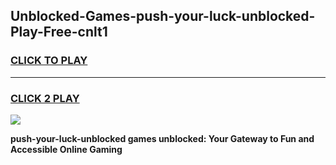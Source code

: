 
## Unblocked-Games-push-your-luck-unblocked-Play-Free-cnlt1
<h3>
<a href="https://premium76.site?title=push-your-luck-unblocked&ref=23A">CLICK TO PLAY</a></h3>
<hr>

<h3>
<a href="https://premium76.site?title=push-your-luck-unblocked&ref=23A">CLICK 2 PLAY</a>
  
</h3>

<a href="https://premium76.site?title=push-your-luck-unblocked&ref=23A"><img src="https://clearcache.store/games.png"></a>


**push-your-luck-unblocked games unblocked: Your Gateway to Fun and Accessible Online Gaming**
